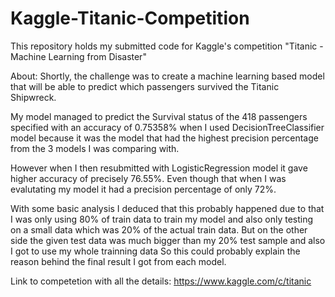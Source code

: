 # Kaggle-Titanic-Competition
This repository holds my submitted code for Kaggle's competition "Titanic - Machine Learning from Disaster"

About: 
Shortly, the challenge was to create a machine learning based model that will be able to predict which passengers survived the Titanic Shipwreck.

My model managed to predict the Survival status of the 418 passengers specified with an accuracy of 0.75358% when I used DecisionTreeClassifier model because it was the model that had the highest precision percentage from the 3 models I was comparing with. 

However when I then resubmitted with LogisticRegression model it gave higher accuracy of precisely 76.55%. Even though that when I was evalutating my model it had a precision percentage of only 72%. 

With some basic analysis I deduced that this probably happened due to that I was only using 80% of train data to train my model and also only testing on a small data which was 20% of the actual train data. But on the other side the given test data was much bigger than my 20% test sample and also I got to use my whole trainning data
So this could probably explain the reason behind the final result I got from each model.

Link to competetion with all the details: https://www.kaggle.com/c/titanic


